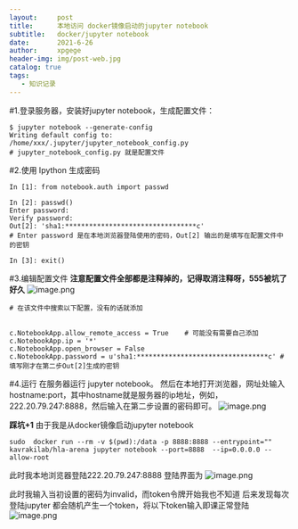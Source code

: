 ```yaml
---
layout:     post
title:      本地访问 docker镜像启动的jupyter notebook
subtitle:   docker/jupyter notebook
date:       2021-6-26
author:     xpgege
header-img: img/post-web.jpg
catalog: true
tags:
   - 知识记录
---
```


#1.登录服务器，安装好jupyter notebook，生成配置文件：

```
$ jupyter notebook --generate-config
Writing default config to: /home/xxx/.jupyter/jupyter_notebook_config.py
# jupyter_notebook_config.py 就是配置文件
```

#2.使用 Ipython 生成密码
```
In [1]: from notebook.auth import passwd

In [2]: passwd()
Enter password:
Verify password:
Out[2]: 'sha1:*********************************c'
# Enter password 是在本地浏览器登陆使用的密码，Out[2] 输出的是填写在配置文件中的密钥

In [3]: exit()
```

#3.编辑配置文件
**注意配置文件全部都是注释掉的，记得取消注释呀，555被坑了好久**
![image.png](https://i.loli.net/2021/06/26/EO6aQu9HTqFkhyd.png)
```
# 在该文件中搜索以下配置，没有的话就添加


c.NotebookApp.allow_remote_access = True    # 可能没有需要自己添加
c.NotebookApp.ip = '*'
c.NotebookApp.open_browser = False
c.NotebookApp.password = u'sha1:*********************************c' # 填写刚才在第二步Out[2]生成的密钥
```

#4.运行
在服务器运行 jupyter notebook。 然后在本地打开浏览器，网址处输入hostname:port，其中hostname就是服务器的ip地址，例如，222.20.79.247:8888，然后输入在第二步设置的密码即可。
![image.png](https://i.loli.net/2021/06/26/f1Awt9XR3VmOsqa.png)

**踩坑+1**
由于我是从docker镜像启动jupyter notebook
```
sudo  docker run --rm -v $(pwd):/data -p 8888:8888 --entrypoint="" kavrakilab/hla-arena jupyter notebook --port=8888  --ip=0.0.0.0 --allow-root
```
此时我本地浏览器登陆222.20.79.247:8888
登陆界面为
![image.png](https://i.loli.net/2021/06/26/LeVJYUDXE4QK2vR.png)

此时我输入当初设置的密码为invalid，而token令牌开始我也不知道
后来发现每次登陆jupyter 都会随机产生一个token，将以下token输入即课正常登陆
![image.png](https://i.loli.net/2021/06/26/va2Npd8YkoUgKMC.png)